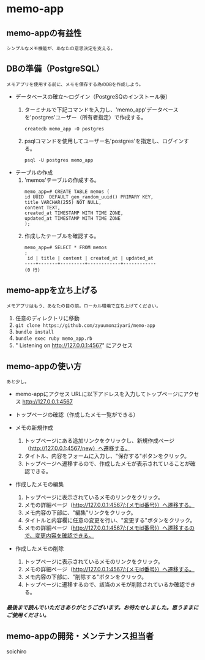 # memo-app
## memo-appの有益性
    シンプルなメモ機能が、あなたの意思決定を支える。

## DBの準備（PostgreSQL）
    メモアプリを使用する前に、メモを保存する為のDBを作成しよう。
* データベースの確立〜ログイン（PostgreSQのインストール後）
    1. ターミナルで下記コマンドを入力し、'memo_app'データベースを'postgres'ユーザー（所有者指定）で作成する。
    
        ```createdb memo_app -O postgres```
    2. psqlコマンドを使用してユーザー名'postgres'を指定し、ログインする。
    
         ```psql -U postgres memo_app```
* テーブルの作成
    1. 'memos'テーブルの作成する。
        ```postgres
        memo_app=# CREATE TABLE memos (
        id UUID  DEFAULT gen_random_uuid() PRIMARY KEY,
        title VARCHAR(255) NOT NULL,
        content TEXT,
        created_at TIMESTAMP WITH TIME ZONE,
        updated_at TIMESTAMP WITH TIME ZONE
        );
        ```
    2. 作成したテーブルを確認する。
        ```postgres
        memo_app=# SELECT * FROM memos
        ;
         id | title | content | created_at | updated_at
        ----+-------+---------+------------+------------
        (0 行)
        ```

## memo-appを立ち上げる
    メモアプリはもう、あなたの目の前。ローカル環境で立ち上げてください。
1. 任意のディレクトリに移動
2. ```git clone https://github.com/zyuumonziyari/memo-app```
3. ```bundle install```
4. ```bundle exec ruby memo_app.rb```
5. " Listening on http://127.0.0.1:4567" にアクセス

## memo-appの使い方
    あと少し。
* memo-appにアクセス
    URLに以下アドレスを入力してトップページにアクセス
    http://127.0.0.1:4567

*  トップページの確認（作成したメモ一覧ができる）
*  メモの新規作成
    1. トップページにある追加リンクをクリックし、新規作成ページ（http://127.0.0.1:4567/new）へ遷移する。
    2. タイトル、内容をフォームに入力し、"保存する"ボタンをクリック。
    3. トップページへ遷移するので、作成したメモが表示されていることが確認できる。
* 作成したメモの編集
    1. トップページに表示されているメモのリンクをクリック。
    2. メモの詳細ページ（http://127.0.0.1:4567/:{メモid番号}）へ遷移する。
    3. メモ内容の下部に、"編集"リンクをクリック。
    4. タイトルと内容欄に任意の変更を行い、"変更する"ボタンをクリック。
    5. メモの詳細ページ（http://127.0.0.1:4567/:{メモid番号}）へ遷移するので、変更内容を確認できる。
* 作成したメモの削除
    1. トップページに表示されているメモのリンクをクリック。
    2. メモの詳細ページ（http://127.0.0.1:4567/:{メモid番号}）へ遷移する。
    3. メモ内容の下部に、"削除する"ボタンをクリック。
    4. トップページに遷移するので、該当のメモが削除されているか確認できる。

##### 最後まで読んでいただきありがとうございます。お待たせしました。思うままにご使用ください。 
## memo-appの開発・メンテナンス担当者
soichiro
